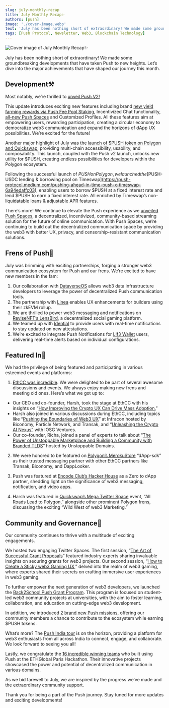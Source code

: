 ```yaml
---
slug: july-monthly-recap
title: July Monthly Recap✨
authors: [push]
image: './cover-image.webp'
text: 'July has been nothing short of extraordinary! We made some groundbreaking developments that have taken Push to new heights. Let’s dive into the major achievements that have shaped our journey this month.'
tags: [Push Protocol, Newsletter, Web3, Blockchain Technology]
---
```


![Cover image of July Monthly Recap✨](./cover-image.webp)

<!--truncate-->

July has been nothing short of extraordinary! We made some groundbreaking developments that have taken Push to new heights. Let’s dive into the major achievements that have shaped our journey this month.

## Development⚒️

Most notably, we’re thrilled to [unveil Push V2!](https://medium.com/push-protocol/push-v2-is-live-new-rewards-utility-functionality-4d591284209d)

This update introduces exciting new features including brand [new yield farming rewards via Push Fee Pool Staking](https://medium.com/push-protocol/new-push-yield-farming-rewards-full-details-4a9ff473226d), Incentivized Chat functionality, [all-new Push Spaces](https://push-protocol.medium.com/push-spaces-is-live-decentralized-audio-and-video-streaming-is-here-bc77deed16ca) and Customized Profiles. All these features aim at empowering users, rewarding participation, creating a circular economy to democratize web3 communication and expand the horizons of dApp UX possibilities. We’re excited for the future!

Another major highlight of July was the [launch of $PUSH token on Polygon and Quickswap](https://push-protocol.medium.com/push-is-live-on-polygon-quickswap-b683ef0f71d8), providing multi-chain accessibility, usability, and composability. This launch, coupled with the Push v2 launch, unlocks new utility for $PUSH, creating endless possibilities for developers within the Polygon ecosystem.

Following the successful launch of $PUSH on Polygon, we launched the [$PUSH-USDC lending & borrowing pool on Timeswap](https://push-protocol.medium.com/pushing-ahead-in-time-push-x-timeswap-6a94edaffc03), enabling users to borrow $PUSH at a fixed interest rate and lend $PUSH to earn a fixed interest rate. All enriched by Timeswap’s non-liquidatable loans & adjustable APR features.

There’s more! We continue to elevate the Push experience as we [unveiled Push Spaces](https://medium.com/push-protocol/push-spaces-is-live-decentralized-audio-and-video-streaming-is-here-bc77deed16ca), a decentralized, incentivized, community-based streaming solution for the future of online communication. With Push Spaces, we’re continuing to build out the decentralized communication space by providing the web3 with better UX, privacy, and censorship-resistant communication solutions.

## Frens of Push💜

July was brimming with exciting partnerships, forging a stronger web3 communication ecosystem for Push and our frens. We’re excited to have new members in the fam:

1. Our collaboration with [DataverseOS](https://x.com/PushChain/status/1678455797867585564) allows web3 data infrastructure developers to leverage the power of decentralized Push communication tools.
2. The partnership with [Linea](https://x.com/PushChain/status/1678746417018413058) enables UX enhancements for builders using their zkEVM rollup.
3. We are thrilled to power web3 messaging and notifications on [ReviseNFT’s LensBird](https://x.com/PushChain/status/1679083431022723072), a decentralized social gaming platform.
4. We teamed up with [Idential](https://twitter.com/identialxyz/status/1674792960632975365?s=20) to provide users with real-time notifications to stay updated on new attestations.
5. We’re excited to integrate Push Notifications for [Lif3 Wallet](https://x.com/PushChain/status/1680245839636176897) users, delivering real-time alerts based on individual configurations.

## Featured In📰

We had the privilege of being featured and participating in various esteemed events and platforms:

1. [EthCC was incredible](https://x.com/PushChain/status/1686053348619829256). We were delighted to be part of several awesome discussions and events. We always enjoy making new frens and meeting old ones. Here’s what we got up to:

- Our CEO and co-founder, Harsh, took the stage at EthCC with his insights on “[How Improving the Crypto UX Can Drive Mass Adoption.](https://x.com/PushChain/status/1681695398191325184)”
- Harsh also joined in various discussions during EthCC, including topics like “[Pushing the Boundaries of Web3 UX](https://x.com/PushChain/status/1679845888854831105)” at Infracon hosted by Biconomy, Particle Network, and Transak, and “[Unleashing the Crypto AI Nexus”](https://x.com/PushChain/status/1681240353750253569) with IOSG Ventures.
- Our co-founder, Richa, joined a panel of experts to talk about “[The Power of Unstoppable Marketplace and Building a Community with Branded TLDS](https://x.com/PushChain/status/1680238517006336006)” hosted by Unstoppable Domains.

2. We were honored to be featured on [Polygon’s MerokuStore](https://x.com/PushChain/status/1681988469873168384) “dApp-sdk” as their trusted messaging partner with other EthCC partners like Transak, Biconomy, and DappLooker.

3. Push was featured at [Encode Club’s Hacker House](https://x.com/PushChain/status/1679181327340273695) as a Zero to dApp partner, shedding light on the significance of web3 messaging, notification, and video apps.

4. Harsh was featured in [Quickswap’s Mega Twitter Space](https://x.com/PushChain/status/1681768659214106627) event, “All Roads Lead to Polygon,” alongside other prominent Polygon frens, discussing the exciting “Wild West of web3 Marketing.”

## Community and Governance🤝

Our community continues to thrive with a multitude of exciting engagements.

We hosted two engaging Twitter Spaces. The first session, “[The Art of Successful Grant Proposals](https://x.com/PushChain/status/1681664158582939648)” featured industry experts sharing invaluable insights on securing grants for web3 projects. Our second session, “[How to Create a Sticky web3 Gaming UX,](https://x.com/PushChain/status/1680980161137704961)” delved into the realm of web3 gaming, where experts shared their secrets on crafting immersive user experiences in web3 gaming.

To further empower the next generation of web3 developers, we launched the [Back2School Push Grant Program](https://x.com/PushChain/status/1679818451945136128). This program is focused on student-led web3 community projects at universities, with the aim to foster learning, collaboration, and education on cutting-edge web3 development.

In addition, we introduced 2 [brand new Push missions](https://x.com/PushChain/status/1680472360313577472), offering our community members a chance to contribute to the ecosystem while earning $PUSH tokens.

What’s more? The [Push India tour](https://x.com/PushChain/status/1682737259282325511) is on the horizon, providing a platform for web3 enthusiasts from all across India to connect, engage, and collaborate. We look forward to seeing you all!

Lastly, we congratulate the [16 incredible winning teams](https://x.com/PushChain/status/1684189869478760448) who built using Push at the ETHGlobal Paris Hackathon. Their innovative projects showcased the power and potential of decentralized communication in various domains.

As we bid farewell to July, we are inspired by the progress we’ve made and the extraordinary community support.

Thank you for being a part of the Push journey. Stay tuned for more updates and exciting developments!
